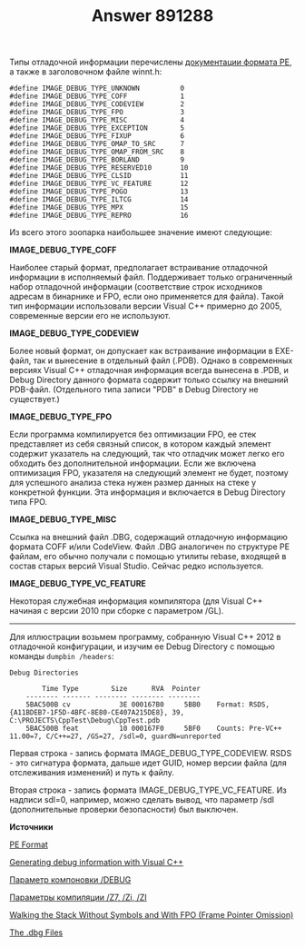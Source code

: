 ﻿---
title: "Answer 891288"
se.owner.user_id: 240512
se.owner.display_name: "MSDN.WhiteKnight"
se.owner.link: "https://ru.stackoverflow.com/users/240512/msdn-whiteknight"
se.answer_id: 891288
se.question_id: 889062
se.post_type: answer
se.score: 3
se.is_accepted: True
---
<p>Типы отладочной информации перечислены <a href="https://docs.microsoft.com/en-us/windows/desktop/debug/pe-format#the-debug-section" rel="nofollow noreferrer">документации формата PE</a>, а также в заголовочном файле winnt.h:</p>

<pre><code>#define IMAGE_DEBUG_TYPE_UNKNOWN          0
#define IMAGE_DEBUG_TYPE_COFF             1
#define IMAGE_DEBUG_TYPE_CODEVIEW         2
#define IMAGE_DEBUG_TYPE_FPO              3
#define IMAGE_DEBUG_TYPE_MISC             4
#define IMAGE_DEBUG_TYPE_EXCEPTION        5
#define IMAGE_DEBUG_TYPE_FIXUP            6
#define IMAGE_DEBUG_TYPE_OMAP_TO_SRC      7
#define IMAGE_DEBUG_TYPE_OMAP_FROM_SRC    8
#define IMAGE_DEBUG_TYPE_BORLAND          9
#define IMAGE_DEBUG_TYPE_RESERVED10       10
#define IMAGE_DEBUG_TYPE_CLSID            11
#define IMAGE_DEBUG_TYPE_VC_FEATURE       12
#define IMAGE_DEBUG_TYPE_POGO             13
#define IMAGE_DEBUG_TYPE_ILTCG            14
#define IMAGE_DEBUG_TYPE_MPX              15
#define IMAGE_DEBUG_TYPE_REPRO            16
</code></pre>

<p>Из всего этого зоопарка наибольшее значение имеют следующие:</p>

<p><strong>IMAGE_DEBUG_TYPE_COFF</strong></p>

<p>Наиболее старый формат, предполагает встраивание отладочной информации в исполняемый файл. Поддерживает только ограниченный набор отладочной информации (соответствие строк исходников адресам в бинарнике и FPO, если оно применяется для файла). Такой тип информации использовали версии Visual C++ примерно до 2005, современные версии его не используют.</p>

<p><strong>IMAGE_DEBUG_TYPE_CODEVIEW</strong></p>

<p>Более новый формат, он допускает как встраивание информации в EXE-файл, так и вынесение в отдельный файл (.PDB). Однако в современных версиях Visual C++ отладочная информация всегда вынесена в .PDB, и Debug Directory данного формата содержит только ссылку на внешний PDB-файл. (Отдельного типа записи "PDB" в Debug Directory не существует.)</p>

<p><strong>IMAGE_DEBUG_TYPE_FPO</strong></p>

<p>Если программа компилируется без оптимизации FPO, ее стек представляет из себя связный список, в котором каждый элемент содержит указатель на следующий,  так что отладчик может легко его обходить без дополнительной информации. Если же включена оптимизация FPO, указателя на следующий элемент не будет, поэтому для успешного анализа стека нужен размер данных на стеке у конкретной функции. Эта информация и включается в Debug Directory типа FPO.  </p>

<p><strong>IMAGE_DEBUG_TYPE_MISC</strong></p>

<p>Ссылка на внешний файл .DBG, содержащий отладочную информацию формата COFF и/или CodeView. Файл .DBG аналогичен по структуре PE файлам, его обычно получали с помощью утилиты rebase, входящей в состав старых версий Visual Studio. Сейчас редко используется.</p>

<p><strong>IMAGE_DEBUG_TYPE_VC_FEATURE</strong></p>

<p>Некоторая служебная информация компилятора (для Visual C++ начиная с версии 2010 при сборке с параметром /GL).</p>

<hr>

<p>Для иллюстрации возьмем программу, собранную Visual C++ 2012 в отладочной конфигурации, и изучим ее Debug Directory с помощью команды <code>dumpbin /headers</code>:</p>

<pre><code>Debug Directories

        Time Type        Size      RVA  Pointer
    -------- ------- -------- -------- --------
    5BAC500B cv            3E 000167B0     5BB0    Format: RSDS, {A11BDEB7-1F5D-4BFC-8E80-CE407A215DE8}, 39, C:\PROJECTS\CppTest\Debug\CppTest.pdb
    5BAC500B feat          10 000167F0     5BF0    Counts: Pre-VC++ 11.00=7, C/C++=27, /GS=27, /sdl=0, guardN=unreported
</code></pre>

<p>Первая строка - запись формата IMAGE_DEBUG_TYPE_CODEVIEW. RSDS - это сигнатура формата, дальше идет GUID, номер версии файла (для отслеживания изменений) и путь к файлу.</p>

<p>Вторая строка - запись формата IMAGE_DEBUG_TYPE_VC_FEATURE. Из надписи sdl=0, например, можно сделать вывод, что параметр /sdl (дополнительные проверки безопасности) был выключен.</p>

<p><strong>Источники</strong></p>

<p><a href="https://docs.microsoft.com/en-us/windows/desktop/debug/pe-format#the-debug-section" rel="nofollow noreferrer">PE Format</a></p>

<p><a href="http://beefchunk.com/documentation/sys-programming/os-win32/debug/www.debuginfo.com/articles/gendebuginfo.html" rel="nofollow noreferrer">Generating debug information with Visual C++</a></p>

<p><a href="https://docs.microsoft.com/en-us/cpp/build/reference/debug-generate-debug-info?view=vs-2017" rel="nofollow noreferrer">Параметр компоновки /DEBUG</a></p>

<p><a href="https://docs.microsoft.com/en-us/cpp/build/reference/z7-zi-zi-debug-information-format?view=vs-2017" rel="nofollow noreferrer">Параметры компиляции /Z7, /Zi, /ZI</a></p>

<p><a href="http://blogs.microsoft.co.il/sasha/2011/08/22/walking-the-stack-without-symbols-and-with-fpo-frame-pointer-omission/" rel="nofollow noreferrer">Walking the Stack Without Symbols and With FPO (Frame Pointer Omission)</a></p>

<p><a href="https://technet.microsoft.com/zh-tw/aa297109%28v=vs.71%29?f=255&amp;MSPPError=-2147217396" rel="nofollow noreferrer">The .dbg Files</a></p>
